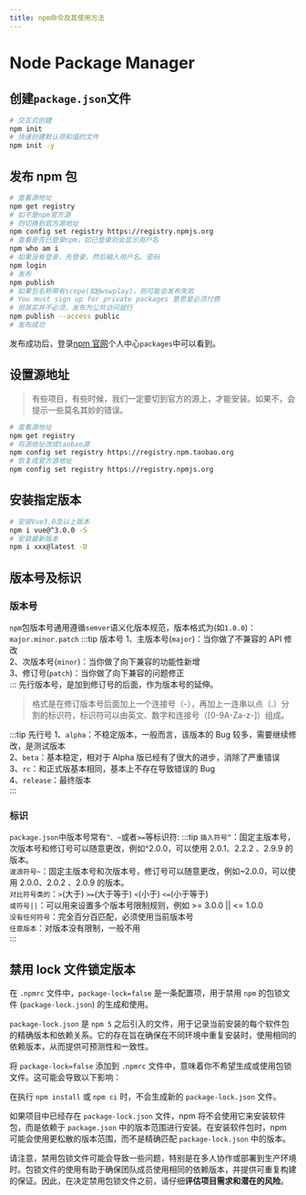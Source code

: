 ```yaml
---
title: npm命令及其使用方法
---
```


# Node Package Manager

## 创建`package.json`文件

```bash
# 交互式创建
npm init
# 快速创建默认项和值的文件
npm init -y
```

## 发布 npm 包

```bash
# 查看源地址
npm get registry
# 如不是npm官方源
# 则切换到官方源地址
npm config set registry https://registry.npmjs.org
# 查看是否已登录npm，如已登录则会显示用户名
npm who am i
# 如果没有登录，先登录，然后输入用户名、密码
npm login
# 发布
npm publish
# 如果包名称带有scope(如@wswplay)，则可能会发布失败
# You must sign up for private packages 意思是必须付费
# 但其实并不必须，发布为公共访问就行
npm publish --access public
# 发布成功
```

发布成功后，登录[npm 官网](https://www.npmjs.com/)个人中心`packages`中可以看到。

## 设置源地址

> 有些项目，有些时候，我们一定要切到官方的源上，才能安装。如果不，会提示一些莫名其妙的错误。

```bash
# 查看源地址
npm get registry
# 将源地址改成taobao源
npm config set registry https://registry.npm.taobao.org
# 恢复成官方源地址
npm config set registry https://registry.npmjs.org
```

## 安装指定版本

```bash
# 安装Vue3.0及以上版本
npm i vue@^3.0.0 -S
# 安装最新版本
npm i xxx@latest -D
```

## 版本号及标识

### 版本号

`npm`包版本号通用遵循`semver`语义化版本规范，版本格式为(如`1.0.0`)：`major.minor.patch`
:::tip 版本号
1、主版本号(`major`)：当你做了不兼容的 API 修改  
2、次版本号(`minor`)：当你做了向下兼容的功能性新增  
3、修订号(`patch`)：当你做了向下兼容的问题修正  
:::
先行版本号，是加到修订号的后面，作为版本号的延伸。

> 格式是在修订版本号后面加上一个连接号（-），再加上一连串以点（.）分割的标识符，标识符可以由英文、数字和连接号（[0-9A-Za-z-]）组成。

:::tip 先行号
1、`alpha`：不稳定版本，一般而言，该版本的 Bug 较多，需要继续修改，是测试版本  
2、`beta`：基本稳定，相对于 Alpha 版已经有了很大的进步，消除了严重错误  
3、`rc`：和正式版基本相同，基本上不存在导致错误的 Bug  
4、`release`：最终版本  
:::

### 标识

`package.json`中版本号常有`^、~`或者`>=`等标识符:
:::tip
`插入符号^`：固定主版本号，次版本号和修订号可以随意更改，例如^2.0.0，可以使用 2.0.1、2.2.2 、2.9.9 的版本。  
`波浪符号~`：固定主版本号和次版本号，修订号可以随意更改，例如~2.0.0，可以使用 2.0.0、2.0.2 、2.0.9 的版本。  
`对比符号类的`：`>`(大于) `>=`(大于等于) `<`(小于) `<=`(小于等于)  
`或符号||`：可以用来设置多个版本号限制规则，例如 >= 3.0.0 || <= 1.0.0  
`没有任何符号`：完全百分百匹配，必须使用当前版本号  
`任意版本`：对版本没有限制，一般不用  
:::

## 禁用 lock 文件锁定版本

在 `.npmrc` 文件中，`package-lock=false` 是一条配置项，用于禁用 `npm` 的包锁文件 (`package-lock.json`) 的生成和使用。

`package-lock.json` 是 `npm 5` 之后引入的文件，用于记录当前安装的每个软件包的精确版本和依赖关系。它的存在旨在确保在不同环境中重复安装时，使用相同的依赖版本，从而提供可预测性和一致性。

将 `package-lock=false` 添加到 `.npmrc` 文件中，意味着你不希望生成或使用包锁文件。这可能会导致以下影响：

在执行 `npm install` 或 `npm ci` 时，不会生成新的 `package-lock.json` 文件。

如果项目中已经存在 `package-lock.json` 文件，npm 将不会使用它来安装软件包，而是依赖于 `package.json` 中的版本范围进行安装。在安装软件包时，npm 可能会使用更松散的版本范围，而不是精确匹配 `package-lock.json` 中的版本。

请注意，禁用包锁文件可能会导致一些问题，特别是在多人协作或部署到生产环境时。包锁文件的使用有助于确保团队成员使用相同的依赖版本，并提供可重复构建的保证。因此，在决定禁用包锁文件之前，请仔细**评估项目需求和潜在的风险**。
